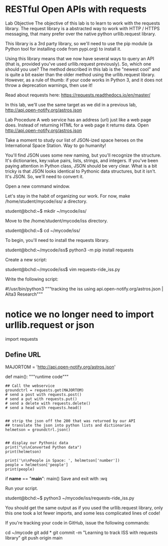 # RESTful Open APIs with requests
Lab Objective
The objective of this lab is to learn to work with the requests library. The request library is a abstracted way to work with HTTP / HTTPS messaging, that many prefer over the native python urllib.request library.

This library is a 3rd party library, so we'll need to use the pip module (a Python tool for installing code from pypi.org) to install it.

Using this library means that we now have several ways to query an API (that is, provided you've used urllib.request previously). So, which one should you use? The method described in this lab is the "newest cool" and is quite a bit easier than the older method using the urllib.request library. However, as a rule of thumb: if your code works in Python 3, and it does not throw a deprecation warnings, then use it!

Read about requests here:
https://requests.readthedocs.io/en/master/

In this lab, we'll use the same target as we did in a previous lab, http://api.open-notify.org/astros.json

Lab Procedure
A web service has an address (url) just like a web page does. Instead of returning HTML for a web page it returns data. Open http://api.open-notify.org/astros.json

Take a moment to study our list of JSON-ized space heroes on the International Space Station. Way to go humanity!

You'll find JSON uses some new naming, but you'll recognize the structure. It's dictionaries, key:value pairs, lists, strings, and integers. If you've been paying attention in Python class, JSON should be very clear. What is a bit tricky is that JSON looks identical to Pythonic data structures, but it isn't. It's JSON. So, we'll need to convert it.

Open a new command window.

Let's stay in the habit of organizing our work. For now, make /home/student/mycode/iss/ a directory.

student@bchd:~$ mkdir ~/mycode/iss/

Move to the /home/student/mycode/iss directory.

student@bchd:~$ cd ~/mycode/iss/

To begin, you'll need to install the requests library.

student@bchd:~/mycode/iss$ python3 -m pip install requests

Create a new script:

student@bchd:~/mycode/iss$ vim requests-ride_iss.py

Write the following script:


#!/usr/bin/python3
"""tracking the iss using
   api.open-notify.org/astros.json | Alta3 Research"""

# notice we no longer need to import urllib.request or json
import requests

## Define URL
MAJORTOM = 'http://api.open-notify.org/astros.json'

def main():
    """runtime code"""

    ## Call the webservice
    groundctrl = requests.get(MAJORTOM)
    # send a post with requests.post()
    # send a put with requests.put()
    # send a delete with requests.delete()
    # send a head with requests.head()


    ## strip the json off the 200 that was returned by our API
    ## translate the json into python lists and dictionaries
    helmetson = groundctrl.json()


    ## display our Pythonic data
    print("\n\nConverted Python data")
    print(helmetson)

    print('\n\nPeople in Space: ', helmetson['number'])
    people = helmetson['people']
    print(people)

if __name__ == "__main__":
    main()
Save and exit with :wq

Run your script.

student@bchd:~$ python3 ~/mycode/iss/requests-ride_iss.py

You should get the same output as if you used the urllib.request library, only this one took a lot fewer imports, and some less complicated lines of code!

If you're tracking your code in GitHub, issue the following commands:

cd ~/mycode
git add *
git commit -m "Learning to track ISS with requests library"
git push origin main
